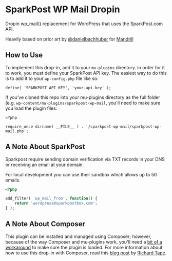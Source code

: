 # SparkPost WP Mail Dropin

Dropin wp_mail() replacement for WordPress that uses the SparkPost.com 
API.

Heavily based on prior art by 
[@danielbachhuber](https://github.com/danielbachhuber) for 
[Mandrill](https://github.com/danielbachhuber/mandrill-wp-mail)

## How to Use

To implement this drop-in, add it to your `mu-plugins` directory. In 
order for it to work, you must define your SparkPost API key. The easiest 
way to do this is to add it to your `wp-config.php` file like so:

`define( 'SPARKPOST_API_KEY', 'your-api-key' );`

If you've cloned this repo into your mu-plugins directory as the full 
folder (e.g. `wp-content/mu-plugins/sparkpost-wp-mail`, you'll need to 
make sure you load the plugin files:

```
<?php

require_once dirname( __FILE__ ) . '/sparkpost-wp-mail/sparkpost-wp-mail.php';
```

## A Note About SparkPost
 
Sparkpost require sending domain verification via TXT records in your
DNS or receiving an email at your domain.

For local development you can use their sandbox which allows up to 50 
emails.

```php
<?php

add_filter( 'wp_mail_from', function() {
    return 'wordpress@sparkpostbox.com';
} );
```

## A Note About Composer

This plugin can be installed and managed using Composer; however, 
because of the way Composer and mu-plugins work, you'll need a 
[bit of a workaround](https://gist.github.com/richardtape/05c70849e949a5017147) 
to make sure the plugin is loaded. For more information about how to use 
this drop-in with Composer, read this 
[blog post](https://richardtape.com/2014/08/22/composer-and-wordpress-mu-plugins/) 
by [Richard Tape](https://github.com/richardtape).
